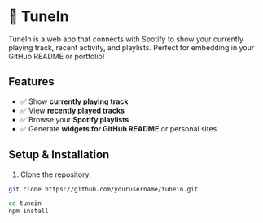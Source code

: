 # 🎵 TuneIn

TuneIn is a web app that connects with Spotify to show your currently playing track, recent activity, and playlists. Perfect for embedding in your GitHub README or portfolio!

## Features

- ✅ Show **currently playing track**  
- ✅ View **recently played tracks**  
- ✅ Browse your **Spotify playlists**  
- ✅ Generate **widgets for GitHub README** or personal sites  

## Setup & Installation

1. Clone the repository:
```bash
git clone https://github.com/yourusername/tunein.git

cd tunein
npm install
